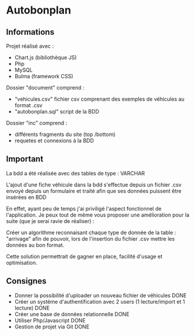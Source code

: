 # Autobonplan

## Informations
Projet réalisé avec :
*  Chart.js (bibliothèque JS)
*  Php
*  MySQL
*  Bulma (framework CSS)

Dossier "document" comprend :
* "vehicules.csv"  fichier csv comprenant des exemples de véhicules au format .csv
* "autobonplan.sql" script de la BDD

Dossier "inc" comprend :
* différents fragments du site (top /bottom)
* requetes et connexions à la BDD

## Important

La bdd a été réalisée avec des tables de type : VARCHAR 

L'ajout d'une fiche véhicule dans la bdd s'effectue depuis un fichier .csv envoyé depuis un 
formulaire et traité afin que ses données puissent être insérées en BDD

En effet, ayant peu de temps j'ai priviligé l'aspect fonctionnel de l'application.
Je peux tout de même vous proposer une amélioration pour la suite (que je serai ravie de réaliser) :

Créer un algorithme reconnaisant chaque type de donnée de la table : "arrivage"
afin de pouvoir, lors de l'insertion du fichier .csv mettre les données au bon format.

Cette solution permettrait de gagner en place, facilité d'usage et optimisation.

## Consignes

- Donner la possibilité d'uploader un nouveau fichier de véhicules  DONE
- Créer un système d'authentification avec 2 users (1 lecture/import et 1 lecture) DONE
- Créer une base de données relationnelle DONE
- Utiliser Php/Javascript  DONE
- Gestion de projet via Git DONE

